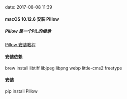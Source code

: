 date: 2017-08-08 11:39

#### macOS 10.12.6 安装 Pillow

##### Pillow 是一个PIL的继承
[Pillow 安装教程](http://pillow-cn.readthedocs.io/zh_CN/latest/installation.html#mac-os-x)
#### 安装依赖
brew install libtiff libjpeg libpng webp little-cms2 freetype

#### 安装 
pip install Pillow